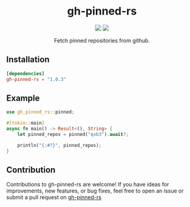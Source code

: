 <h1 align="center">gh-pinned-rs</h1>
<p align="center">
    <img src="https://img.shields.io/crates/v/gh-pinned-rs" />
    <img src="https://img.shields.io/crates/dr/gh-pinned-rs" />
</p>
<p align="center">Fetch pinned repositories from github.</p>

## Installation

```toml
[dependencies]
gh-pinned-rs = "1.0.3"
```

## Example

```rust
use gh_pinned_rs::pinned;

#[tokio::main]
async fn main() -> Result<(), String> {
    let pinned_repos = pinned("qxb3").await?;

    println("{:#?}", pinned_repos);
}
```

## Contribution

Contributions to gh-pinned-rs are welcome! If you have ideas for improvements, new features, or bug fixes, feel free to open an issue or submit a pull request on [gh-pinned-rs](https://github.com/qxb3/gh-pinned-rs)

